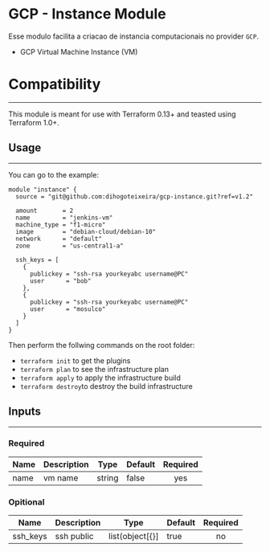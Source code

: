 # GCP - Instance Module

Esse modulo facilita a criacao de instancia computacionais no provider `GCP`.

- GCP Virtual Machine Instance (VM)

# Compatibility
---

This module is meant for use with Terraform 0.13+ and teasted using Terraform 1.0+.

## Usage
---

You can go to the example:

```hcl
module "instance" {
  source = "git@github.com:dihogoteixeira/gcp-instance.git?ref=v1.2"
  
  amount       = 2
  name         = "jenkins-vm"
  machine_type = "f1-micro"
  image        = "debian-cloud/debian-10"
  network      = "default"
  zone         = "us-central1-a"

  ssh_keys = [
    {
      publickey = "ssh-rsa yourkeyabc username@PC"
      user      = "bob"
    },
    {
      publickey = "ssh-rsa yourkeyabc username@PC"
      user      = "mosulco"
    }
  ]
}
```

Then perform the follwing commands on the root folder: 

- `terraform init` to get the plugins
- `terraform plan` to see the infrastructure plan
- `terraform apply` to apply the infrastructure build
- `terraform destroy`to destroy the build infrastructure

## Inputs
---

### Required

| Name | Description | Type | Default | Required |
|------|-------------|------|---------|:--------:|
| name | vm name     | string |  false  |  yes |

### Opitional

| Name | Description | Type | Default | Required |
|------|-------------|------|---------|:--------:|
| ssh_keys | ssh public | list(object[{}] |  true  |  no  |

